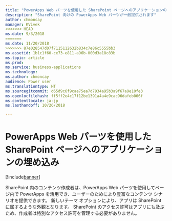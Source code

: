 ```yaml
---
title: "PowerApps Web パーツを使用した SharePoint ページへのアプリケーションの埋め込み"
description: "SharePoint 向けの PowerApps Web パーツが一般提供されます"
author: chmoncay
manager: KVivek
<<<<<<< HEAD
ms.date: 9/3/2018
=======
ms.date: 11/20/2018
>>>>>>> 87e028547d07f7115112632b834c7e86c5555bb3
ms.assetid: 1b1c1f60-ce73-e811-a96b-000d3a18c83b
ms.topic: article
ms.prod: 
ms.service: business-applications
ms.technology: 
ms.author: chmoncay
audience: Power user
ms.translationtype: HT
ms.sourcegitcommit: d65d9c6f9cae75ea7d7934a95b3a9f67a9e10fe3
ms.openlocfilehash: ff5ff2e4c17f12be1391a4a4e9cac96dafeb066f
ms.contentlocale: ja-jp
ms.lasthandoff: 10/26/2018

---
```

# <a name="embed-applications-on-sharepoint-pages-using-a-powerapps-web-part"></a>PowerApps Web パーツを使用した SharePoint ページへのアプリケーションの埋め込み


[!include[banner](../../includes/banner.md)]

SharePoint 内のコンテンツ作成者は、PowerApps Web パーツを使用してページ内で PowerApps を活用でき、ユーザーのためにより豊富なコンテンツ シナリオを提供できます。 新しいテーマ オプションにより、アプリは SharePoint に属するような外観となります。 SharePoint のアクセス許可はアプリにも及ぶため、作成者は特別なアクセス許可を管理する必要がありません。

